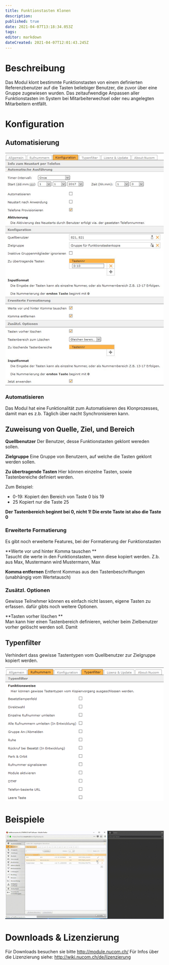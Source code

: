 ```yaml
---
title: Funktionstasten Klonen
description: 
published: true
date: 2021-04-07T13:18:34.053Z
tags: 
editor: markdown
dateCreated: 2021-04-07T12:01:43.245Z
---
```


# Beschreibung
Das Modul klont bestimmte Funktionstasten von einem definierten Referenzbenutzer auf die Tasten beliebiger Benutzer, die zuvor über eine Gruppe zugewiesen wurden. Das zeitaufwendige Anpassen aller Funktionstasten im System bei Mitarbeiterwechsel oder neu angelegten Mitarbeitern entfällt. 
# Konfiguration
## Automatisierung
![2](/uploads/funktionstasten-klonen/2.jpg "2")

### Automatisieren
Das Modul hat eine Funktionalität zum Automatisieren des Klonprozesses, damit man es z.b. Täglich über nacht Synchronisieren kann.

## Zuweisung von Quelle, Ziel, und Bereich
**Quellbenutzer** 
Der Benutzer, desse Funktionstasten geklont wereden sollen.

**Zielgruppe** 
Eine Gruppe von Benutzern, auf welche die Tasten geklont werden sollen.

**Zu übertragende Tasten** 
Hier können einzelne Tasten, sowie Tastenbereiche definiert werden.

Zum Beispiel:

* 0-19: Kopiert den Bereich von Taste 0 bis 19
* 25 Kopiert nur die Taste 25

**Der Tastenbereich beginnt bei 0, nicht 1! Die erste Taste ist also die Taste 0**

### Erweiterte Formatierung
Es gibt noch erweiterte Features, bei der Formatierung der Funktionstasten

**Werte vor und hinter Komma tauschen **		
Tasucht die werte in den Funktionstasten, wenn diese kopiert werden.
Z.b. aus Max, Mustermann wird Mustermann, Max

**Komma entfernen**
Entfernt Kommas aus den Tastenbeschriftungen (unabhängig vom Wertetausch)

### Zusätzl. Optionen
Gewisse Teilnehmer können es einfach nicht lassen, eigene Tasten zu erfassen. dafür gibts noch weitere Optionen.

**Tasten vorher löschen 	**	
Man kann hier einen Tastenbereich definieren, welcher beim Zielbenutzer vorher gelöscht werden soll. Damit 

## Typenfilter
Verhindert dass gewisse Tastentypen vom Quellbenutzer zur Zielgruppe kopiert werden.

![3](/uploads/funktionstasten-klonen/3.jpg "3")

# Beispiele
![1](/uploads/funktionstasten-klonen/1.gif "1")
# Downloads & Lizenzierung
Für Downloads besuchen sie bitte http://module.nucom.ch/
Für Infos über die Lizenzierung siehe: http://wiki.nucom.ch/de/lizenzierung
